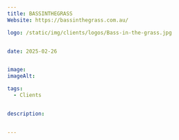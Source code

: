```yaml
---
title: BASSINTHEGRASS
Website: https://bassinthegrass.com.au/

logo: /static/img/clients/logos/Bass-in-the-grass.jpg


date: 2025-02-26


image: 
imageAlt: 

tags:
  - Clients


description: 


---
```












